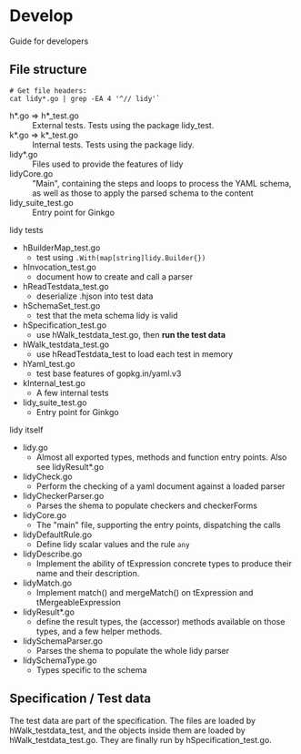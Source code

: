 # Develop

Guide for developers

## File structure

```
# Get file headers:
cat lidy*.go | grep -EA 4 '^// lidy'`
```

<dl>
<dt>h*.go => h*_test.go</dt>
<dd>External tests. Tests using the package lidy_test.</dd>

<dt>k*.go => k*_test.go</dt>
<dd>Internal tests. Tests using the package lidy.</dd>

<dt>lidy*.go</dt>
<dd>Files used to provide the features of lidy</dd>

<dt>lidyCore.go</dt>
<dd>"Main", containing the steps and loops to process the YAML schema, as well as those to apply the parsed schema to the content</dd>

<dt>lidy_suite_test.go</dt>
<dd>Entry point for Ginkgo</dd>
</dl>

lidy tests

- hBuilderMap_test.go
  - test using `.With(map[string]lidy.Builder{})`
- hInvocation_test.go
  - document how to create and call a parser
- hReadTestdata_test.go
  - deserialize .hjson into test data
- hSchemaSet_test.go
  - test that the meta schema lidy is valid
- hSpecification_test.go
  - use hWalk_testdata_test.go, then **run the test data**
- hWalk_testdata_test.go
  - use hReadTestdata_test to load each test in memory
- hYaml_test.go
  - test base features of gopkg.in/yaml.v3
- kInternal_test.go
  - A few internal tests
- lidy_suite_test.go
  - Entry point for Ginkgo

lidy itself

- lidy.go
  - Almost all exported types, methods and function entry points. Also see lidyResult\*.go
- lidyCheck.go
  - Perform the checking of a yaml document against a loaded parser
- lidyCheckerParser.go
  - Parses the shema to populate checkers and checkerForms
- lidyCore.go
  - The "main" file, supporting the entry points, dispatching the calls
- lidyDefaultRule.go
  - Define lidy scalar values and the rule `any`
- lidyDescribe.go
  - Implement the ability of tExpression concrete types to produce their name and their description.
- lidyMatch.go
  - Implement match() and mergeMatch() on tExpression and tMergeableExpression
- lidyResult\*.go
  - define the result types, the (accessor) methods available on those types, and a few helper methods.
- lidySchemaParser.go
  - Parses the shema to populate the whole lidy parser
- lidySchemaType.go
  - Types specific to the schema

## Specification / Test data

The test data are part of the specification. The files are loaded by hWalk_testdata_test, and the objects inside them are loaded by hWalk_testdata_test.go. They are finally run by hSpecification_test.go.

